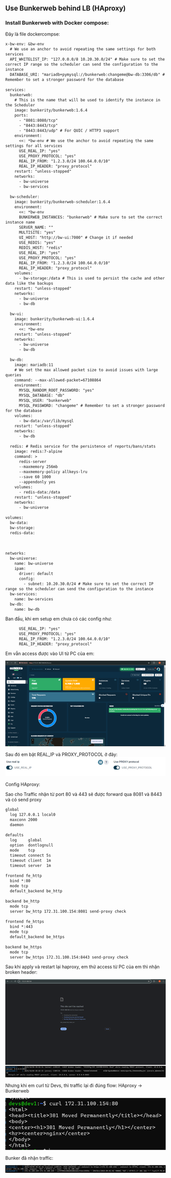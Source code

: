 ## Use Bunkerweb behind LB (HAproxy)
### Install Bunkerweb with Docker compose:
Đây là file dockercompse:
```
x-bw-env: &bw-env
  # We use an anchor to avoid repeating the same settings for both services
  API_WHITELIST_IP: "127.0.0.0/8 10.20.30.0/24" # Make sure to set the correct IP range so the scheduler can send the configuration to the instance
  DATABASE_URI: "mariadb+pymysql://bunkerweb:changeme@bw-db:3306/db" # Remember to set a stronger password for the database

services:
  bunkerweb:
    # This is the name that will be used to identify the instance in the Scheduler
    image: bunkerity/bunkerweb:1.6.4
    ports:
      - "8081:8080/tcp"
      - "8443:8443/tcp"
      - "8443:8443/udp" # For QUIC / HTTP3 support
    environment:
      <<: *bw-env # We use the anchor to avoid repeating the same settings for all services
      USE_REAL_IP: "yes"
      USE_PROXY_PROTOCOL: "yes"
      REAL_IP_FROM: "1.2.3.0/24 100.64.0.0/10"
      REAL_IP_HEADER: "proxy_protocol"
    restart: "unless-stopped"
    networks:
      - bw-universe
      - bw-services

  bw-scheduler:
    image: bunkerity/bunkerweb-scheduler:1.6.4
    environment:
      <<: *bw-env
      BUNKERWEB_INSTANCES: "bunkerweb" # Make sure to set the correct instance name
      SERVER_NAME: ""
      MULTISITE: "yes"
      UI_HOST: "http://bw-ui:7000" # Change it if needed
      USE_REDIS: "yes"
      REDIS_HOST: "redis"
      USE_REAL_IP: "yes"
      USE_PROXY_PROTOCOL: "yes"
      REAL_IP_FROM: "1.2.3.0/24 100.64.0.0/10"
      REAL_IP_HEADER: "proxy_protocol"
    volumes:
      - bw-storage:/data # This is used to persist the cache and other data like the backups
    restart: "unless-stopped"
    networks:
      - bw-universe
      - bw-db

  bw-ui:
    image: bunkerity/bunkerweb-ui:1.6.4
    environment:
      <<: *bw-env
    restart: "unless-stopped"
    networks:
      - bw-universe
      - bw-db

  bw-db:
    image: mariadb:11
    # We set the max allowed packet size to avoid issues with large queries
    command: --max-allowed-packet=67108864
    environment:
      MYSQL_RANDOM_ROOT_PASSWORD: "yes"
      MYSQL_DATABASE: "db"
      MYSQL_USER: "bunkerweb"
      MYSQL_PASSWORD: "changeme" # Remember to set a stronger password for the database
    volumes:
      - bw-data:/var/lib/mysql
    restart: "unless-stopped"
    networks:
      - bw-db

  redis: # Redis service for the persistence of reports/bans/stats
    image: redis:7-alpine
    command: >
      redis-server
      --maxmemory 256mb
      --maxmemory-policy allkeys-lru
      --save 60 1000
      --appendonly yes
    volumes:
      - redis-data:/data
    restart: "unless-stopped"
    networks:
      - bw-universe

volumes:
  bw-data:
  bw-storage:
  redis-data:



networks:
  bw-universe:
    name: bw-universe
    ipam:
      driver: default
      config:
        - subnet: 10.20.30.0/24 # Make sure to set the correct IP range so the scheduler can send the configuration to the instance
  bw-services:
    name: bw-services
  bw-db:
    name: bw-db
```
Ban đầu, khi em setup em chưa có các config như:
```
      USE_REAL_IP: "yes"
      USE_PROXY_PROTOCOL: "yes"
      REAL_IP_FROM: "1.2.3.0/24 100.64.0.0/10"
      REAL_IP_HEADER: "proxy_protocol"
```

Em vẫn access được vào UI từ PC của em: 

![UI](./imgs/UI.png)

Sau đó em bật REAL_IP và PROXY_PROTOCOL ở đây:
![](./imgs/realIP_Proxy.png)

Config HAproxy: 

Sao cho Traffic nhận từ port 80 và 443 sẽ được forward qua 8081 và 8443 và có send proxy

```
global
  log 127.0.0.1 local0
  maxconn 2000
  daemon

defaults
  log     global
  option  dontlognull
  mode    tcp
  timeout connect 5s
  timeout client  1m
  timeout server  1m

frontend fe_http
  bind *:80
  mode tcp
  default_backend be_http

backend be_http
  mode tcp
  server bw_http 172.31.100.154:8081 send-proxy check

frontend fe_https
  bind *:443
  mode tcp
  default_backend be_https

backend be_https
  mode tcp
  server bw_https 172.31.100.154:8443 send-proxy check
```

Sau khi apply và restart lại haproxy, em thử access từ PC của em thì nhận broken header:

![fromHost](./imgs/curlformHost.png)
![broken](./imgs/brokenheader.png)

Nhưng khi em curl từ Devs, thì traffic lại đi đúng flow:
HAproxy &rarr; Bunkerweb

![formDevs](./imgs/curlfromDevs.png)

Bunker đã nhận traffic:

![receive](./imgs/receive.png)